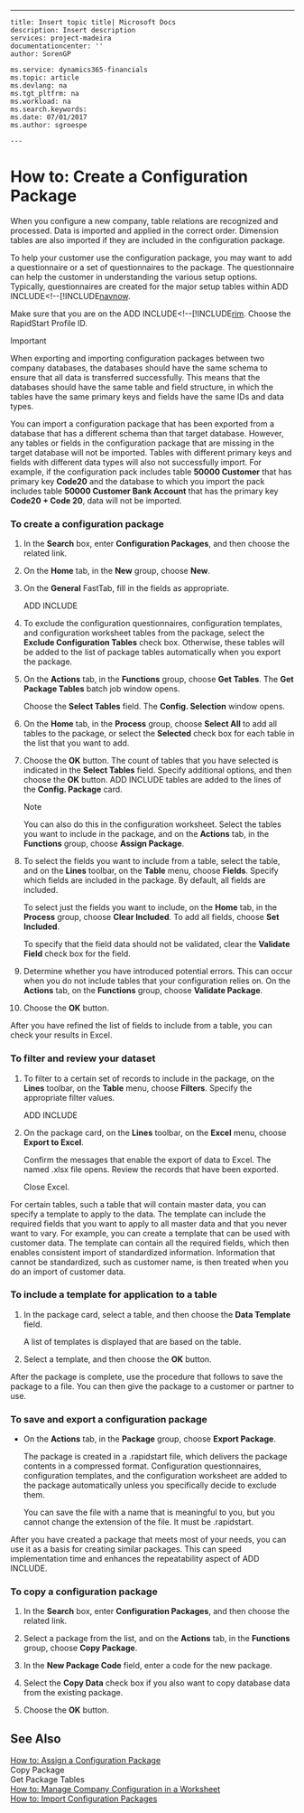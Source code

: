 ---
    title: Insert topic title| Microsoft Docs
    description: Insert description
    services: project-madeira
    documentationcenter: ''
    author: SorenGP

    ms.service: dynamics365-financials
    ms.topic: article
    ms.devlang: na
    ms.tgt_pltfrm: na
    ms.workload: na
    ms.search.keywords:
    ms.date: 07/01/2017
    ms.author: sgroespe

    ---
# How to: Create a Configuration Package
When you configure a new company, table relations are recognized and processed. Data is imported and applied in the correct order. Dimension tables are also imported if they are included in the configuration package.  
  
 To help your customer use the configuration package, you may want to add a questionnaire or a set of questionnaires to the package. The questionnaire can help the customer in understanding the various setup options. Typically, questionnaires are created for the major setup tables within ADD INCLUDE<!--[!INCLUDE[navnow](../../includes/how-to-create-configuration-questionnaires.md).  
  
 Make sure that you are on the ADD INCLUDE<!--[!INCLUDE[rim](../../includes/how-to-change-role-centers.md). Choose the RapidStart Profile ID.  
  
> [!IMPORTANT]  
>  When exporting and importing configuration packages between two company databases, the databases should have the same schema to ensure that all data is transferred successfully. This means that the databases should have the same table and field structure, in which the tables have the same primary keys and fields have the same IDs and data types.  
>   
>  You can import a configuration package that has been exported from a database that has a different schema than that target database. However, any tables or fields in the configuration package that are missing in the target database will not be imported. Tables with different primary keys and fields with different data types will also not successfully import. For example, if the configuration pack includes table **50000 Customer** that has primary key **Code20** and the database to which you import the pack includes table **50000 Customer Bank Account** that has the primary key **Code20 \+ Code 20**, data will not be imported.  
  
### To create a configuration package  
  
1.  In the **Search** box, enter **Configuration Packages**, and then choose the related link.  
  
2.  On the **Home** tab, in the **New** group, choose **New**.  
  
3.  On the **General** FastTab, fill in the fields as appropriate.  
  
     ADD INCLUDE<!--[!INCLUDE[bp_fieldhelp]()]-->  
  
4.  To exclude the configuration questionnaires, configuration templates, and configuration worksheet tables from the package, select the **Exclude Configuration Tables** check box. Otherwise, these tables will be added to the list of package tables automatically when you export the package.  
  
5.  On the **Actions** tab, in the **Functions** group, choose **Get Tables**. The **Get Package Tables** batch job window opens.  
  
     Choose the **Select Tables** field. The **Config. Selection** window opens.  
  
6.  On the **Home** tab, in the **Process** group, choose **Select All** to add all tables to the package, or select the **Selected** check box for each table in the list that you want to add.  
  
7.  Choose the **OK** button. The count of tables that you have selected is indicated in the **Select Tables** field. Specify additional options, and then choose the **OK** button. ADD INCLUDE<!--[!INCLUDE[navnow](../../includes/navnow_md.md)]--> tables are added to the lines of the **Config. Package** card.  
  
    > [!NOTE]  
    >  You can also do this in the configuration worksheet. Select the tables you want to include in the package, and on the **Actions** tab, in the **Functions** group, choose **Assign Package**.  
  
8.  To select the fields you want to include from a table, select the table, and on the **Lines** toolbar, on the **Table** menu, choose **Fields**. Specify which fields are included in the package. By default, all fields are included.  
  
     To select just the fields you want to include, on the **Home** tab, in the **Process** group, choose **Clear Included**. To add all fields, choose **Set Included**.  
  
     To specify that the field data should not be validated, clear the **Validate Field** check box for the field.  
  
9. Determine whether you have introduced potential errors. This can occur when you do not include tables that your configuration relies on. On the **Actions** tab, on the **Functions** group, choose **Validate Package**.  
  
10. Choose the **OK** button.  
  
 After you have refined the list of fields to include from a table, you can check your results in Excel.  
  
### To filter and review your dataset  
  
1.  To filter to a certain set of records to include in the package, on the **Lines** toolbar, on the **Table** menu, choose **Filters**. Specify the appropriate filter values.  
  
     ADD INCLUDE<!--[!INCLUDE[bp_fieldhelp]()]-->  
  
2.  On the package card, on the **Lines** toolbar, on the **Excel** menu, choose **Export to Excel**.  
  
     Confirm the messages that enable the export of data to Excel. The named .xlsx file opens. Review the records that have been exported.  
  
     Close Excel.  
  
 For certain tables, such a table that will contain master data, you can specify a template to apply to the data. The template can include the required fields that you want to apply to all master data and that you never want to vary. For example, you can create a template that can be used with customer data. The template can contain all the required fields, which then enables consistent import of standardized information. Information that cannot be standardized, such as customer name, is then treated when you do an import of customer data.  
  
### To include a template for application to a table  
  
1.  In the package card, select a table, and then choose the **Data Template** field.  
  
     A list of templates is displayed that are based on the table.  
  
2.  Select a template, and then choose the **OK** button.  
  
 After the package is complete, use the procedure that follows to save the package to a file. You can then give the package to a customer or partner to use.  
  
### To save and export a configuration package  
  
-   On the **Actions** tab, in the **Package** group, choose **Export Package**.  
  
     The package is created in a .rapidstart file, which delivers the package contents in a compressed format. Configuration questionnaires, configuration templates, and the configuration worksheet are added to the package automatically unless you specifically decide to exclude them.  
  
     You can save the file with a name that is meaningful to you, but you cannot change the extension of the file. It must be .rapidstart.  
  
 After you have created a package that meets most of your needs, you can use it as a basis for creating similar packages. This can speed implementation time and enhances the repeatability aspect of ADD INCLUDE<!--[!INCLUDE[rim](../../includes/rim_md.md)]-->.  
  
### To copy a configuration package  
  
1.  In the **Search** box, enter **Configuration Packages**, and then choose the related link.  
  
2.  Select a package from the list, and on the **Actions** tab, in the **Functions** group, choose **Copy Package**.  
  
3.  In the **New Package Code** field, enter a code for the new package.  
  
4.  Select the **Copy Data** check box if you also want to copy database data from the existing package.  
  
5.  Choose the **OK** button.  
  
## See Also  
 [How to: Assign a Configuration Package](../how-to-assign-a-configuration-package.md)   
 Copy Package   
 Get Package Tables   
 [How to: Manage Company Configuration in a Worksheet](../how-to-manage-company-configuration-in-a-worksheet.md)   
 [How to: Import Configuration Packages](../how-to-import-configuration-packages.md)